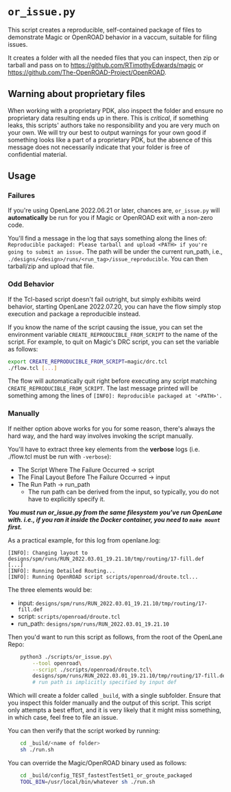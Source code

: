 # `or_issue.py`
This script creates a reproducible, self-contained package of files to demonstrate Magic or OpenROAD behavior in a vaccum, suitable for filing issues.

It creates a folder with all the needed files that you can inspect, then zip or tarball and pass on to https://github.com/RTimothyEdwards/magic or https://github.com/The-OpenROAD-Project/OpenROAD.

## Warning about proprietary files
When working with a proprietary PDK, also inspect the folder and ensure no proprietary data resulting ends up in there. This is *critical*, if something leaks, this scripts' authors take no responsibility and you are very much on your own. We will try our best to output warnings for your own good if something looks like a part of a proprietary PDK, but the absence of this message does not necessarily indicate that your folder is free of confidential material. 

## Usage
### Failures
If you're using OpenLane 2022.06.21 or later, chances are, `or_issue.py` will **automatically** be run for you if Magic or OpenROAD exit with a non-zero code. 

You'll find a message in the log that says something along the lines of: `Reproducible packaged: Please tarball and upload <PATH> if you're going to submit an issue.` The path will be under the current run_path, i.e., `./designs/<design>/runs/<run_tag>/issue_reproducible`. You can then tarball/zip and upload that file.

### Odd Behavior
If the Tcl-based script doesn't fail outright, but simply exhibits weird behavior, starting OpenLane 2022.07.20, you can have the flow simply stop execution and package a reproducible instead.

If you know the name of the script causing the issue, you can set the environment variable `CREATE_REPRODUCIBLE_FROM_SCRIPT` to the name of the script. For example, to quit on Magic's DRC script, you can set the variable as follows:

```bash
export CREATE_REPRODUCIBLE_FROM_SCRIPT=magic/drc.tcl
./flow.tcl [...]
```

The flow will automatically quit right before executing any script matching `CREATE_REPRODUCIBLE_FROM_SCRIPT`. The last message printed will be something among the lines of `[INFO]: Reproducible packaged at '<PATH>'.`

### Manually
If neither option above works for you for some reason, there's always the hard way, and the hard way involves invoking the script manually.

You'll have to extract three key elements from the **verbose** logs (i.e. ./flow.tcl must be run with `-verbose`):
* The Script Where The Failure Occurred -> script
* The Final Layout Before The Failure Occurred -> input
* The Run Path -> run_path
    * The run path can be derived from the input, so typically, you do not have to explicitly specify it.

***You must run or_issue.py from the same filesystem you've run OpenLane with. i.e., if you ran it inside the Docker container, you need to `make mount` first.***

As a practical example, for this log from openlane.log:

```
[INFO]: Changing layout to designs/spm/runs/RUN_2022.03.01_19.21.10/tmp/routing/17-fill.def
[...]
[INFO]: Running Detailed Routing...
[INFO]: Running OpenROAD script scripts/openroad/droute.tcl...
```

The three elements would be:
* input:    `designs/spm/runs/RUN_2022.03.01_19.21.10/tmp/routing/17-fill.def`
* script:   `scripts/openroad/droute.tcl`
* run_path: `designs/spm/runs/RUN_2022.03.01_19.21.10`

Then you'd want to run this script as follows, from the root of the OpenLane Repo:
```sh
    python3 ./scripts/or_issue.py\
        --tool openroad\
        --script ./scripts/openroad/droute.tcl\
        designs/spm/runs/RUN_2022.03.01_19.21.10/tmp/routing/17-fill.def
        # run path is implicitly specified by input def
```

Which will create a folder called `_build`, with a single subfolder. Ensure that you inspect this folder manually and the output of this script. This script only attempts a best effort, and it is very likely that it might miss something, in which case, feel free to file an issue.

You can then verify that the script worked by running:
```sh
    cd _build/<name of folder>
    sh ./run.sh
```

You can override the Magic/OpenROAD binary used as follows:

```sh
    cd _build/config_TEST_fastestTestSet1_or_groute_packaged
    TOOL_BIN=/usr/local/bin/whatever sh ./run.sh
```
